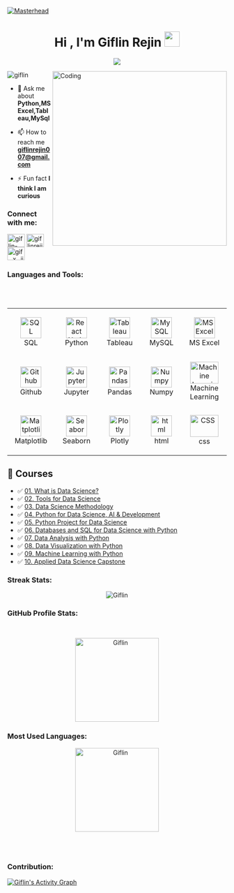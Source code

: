 [![Masterhead](https://blog.pixentia.com/hs-fs/hubfs/The-Essential-Step-for-People-Analytics.jpg?width=1750&name=The-Essential-Step-for-People-Analytics.jpg)](https://giflin.io)
<h1 align="center">Hi , I'm Giflin Rejin <img src="https://media.giphy.com/media/hvRJCLFzcasrR4ia7z/giphy.gif" width="35"></h1>
<p align="center">
 <a href="https://github.com/DenverCoder1/readme-typing-svg"><img src="https://readme-typing-svg.herokuapp.com?lines=Data%20Analyst;Always%20Learning%20New%20Things&center=true&width=500&height=50&font=georgia"></a>
</p>
<img align="right" alt="Coding" width="400" src="https://cdn.dribbble.com/users/1523313/screenshots/13671653/media/7c52f9d4b1117aa12f3bf9f9c3b9e1aa.gif">

<p align="left"> <img src="https://komarev.com/ghpvc/?username=giflin&label=Profile%20views&color=0e75b6&style=flat" alt="giflin" /> </p>

- 💬 Ask me about **Python,MS Excel,Tableau,MySql**

- 📫 How to reach me **giflinrejin007@gmail.com**

- ⚡ Fun fact **I think I am curious**





<h3 align="left">Connect with me:</h3>
<p align="left">

<a href="https://linkedin.com/in/giflin-rejin-b8984025b" target="blank"><img align="center" src="https://www.svgrepo.com/show/448234/linkedin.svg" alt="giflin-rejin-b8984025b" height="30" width="40" /></a>
<a href="https://kaggle.com/giflinrejin" target="blank"><img align="center" src="https://www.svgrepo.com/show/349422/kaggle.svg" alt="giflinrejin" height="30" width="40" /></a>
<a href="https://instagram.com/gif._x_.jinn" target="blank"><img align="center" src="https://www.svgrepo.com/show/452229/instagram-1.svg" alt="gif._x_.jinn" height="30" width="40" /></a>

</p>






<h3 align="left">Languages and Tools:</h3>
<p align="left"> 
<table align= "center">
  <tr>
     <td align="center" width="140" height="112.43">
      <a href="#macropower-tech" >
        <img src="https://www.svgrepo.com/show/331760/sql-database-generic.svg" width="48" height="48" alt="SQL" />
      </a>
      <br>SQL
    </td>
    <td align="center"  width="140" height="112.43">
      <a href="#macropower-tech" >
        <img src="https://www.svgrepo.com/show/452091/python.svg" width="48" height="48" alt="React Native" />
      </a>
      <br>Python
    </td>
    <td align="center"  width="140" height="112.43">
      <a href="#macropower-tech">
        <img src="https://www.svgrepo.com/show/354428/tableau-icon.svg" width="48" height="48" alt="Tableau" />
      </a>
      <br>Tableau
    </td>
    <td align="center"  width="140" height="112.43">
      <a href="#macropower-tech">
        <img src="https://www.svgrepo.com/show/303251/mysql-logo.svg" width="48" height="48" alt="MySQL" />
      </a>
      <br>MySQL
    </td>
    <td align="center"  width="140" height="112.43">
      <a href="#macropower-tech">
        <img src="https://www.svgrepo.com/show/452066/ms-excel.svg" width="48" height="48" alt="MS Excel" />
      </a>
      <br>MS Excel
    </td>
    <tr>
     <td align="center" width="140" height="112.43">
      <a href="#macropower-tech">
        <img src="https://www.svgrepo.com/show/475654/github-color.svg" width="48" height="48" alt="Github" />
      </a>
      <br>Github
    </td>
    <td align="center"  width="140" height="112.43">
      <a href="#macropower-tech">
        <img src="https://cdn.iconscout.com/icon/free/png-512/free-jupyter-3628867-3030007.png?f=avif&w=512" width="48" height="48" alt="Jupyter" />
      </a>
      <br>Jupyter
    </td>
    </br>
    <td align="center"  width="140" height="112.43">
      <a href="#macropower-tech">
        <img src="https://seeklogo.com/images/P/pandas-logo-776F6D45BB-seeklogo.com.png" width="48" height="48" alt="Pandas" />
      </a>
      <br>Pandas
    </td>
    <td align="center"  width="140" height="112.43">
      <a href="#macropower-tech">
        <img src="https://www.svgrepo.com/show/373938/numpy.svg" width="48" height="48" alt="Numpy" />
      </a>
      <br>Numpy
    </td>
    <td align="center"  width="140" height="112.43">
      <a href="#macropower-tech">
        <img src="https://upload.wikimedia.org/wikipedia/commons/d/d5/Hey_Machine_Learning_Logo.png?20180611150542" width="65" height="50" alt="Machine Learning" />
      </a>
      <br>Machine Learning
    </td>
   </tr>
     <tr>
     <td align="center" width="140" height="112.43">
      <a href="#macropower-tech">
        <img src="https://seeklogo.com/images/M/matplotlib-logo-7676870AC0-seeklogo.com.png" width="48" height="48" alt="Matplotlib" />
      </a>
      <br>Matplotlib
    </td>
    <td align="center"  width="140" height="112.43">
      <a href="#macropower-tech">
        <img src="https://seeklogo.com/images/S/seaborn-logo-244EB2DEC5-seeklogo.com.png" width="48" height="48" alt="Seaborn" />
      </a>
      <br>Seaborn
    </td>
    </br>
    <td align="center"  width="140" height="112.43">
      <a href="#macropower-tech">
        <img src="https://upload.wikimedia.org/wikipedia/commons/0/03/Plotly_logo.png" width="48" height="48" alt="Plotly" />
      </a>
      <br>Plotly
    </td>
    <td align="center"  width="140" height="112.43">
      <a href="#macropower-tech">
        <img src="https://www.svgrepo.com/show/452228/html-5.svg" width="48" height="48" alt="html" />
      </a>
      <br>html
    </td>
    <td align="center"  width="140" height="112.43">
      <a href="#macropower-tech">
        <img src="https://www.svgrepo.com/show/452185/css-3.svg" width="65" height="50" alt="CSS" />
      </a>
      <br>css
    </td>
   </tr>
  </tr>
  
</table>


## 📑 Courses
- :white_check_mark: [01. What is Data Science?](https://github.com/Giflin/IBM-Data-Science-Professional-Certificate/tree/master/01.What%20is%20Data%20Science)
- :white_check_mark: [02. Tools for Data Science](https://github.com/Giflin/IBM-Data-Science-Professional-Certificate/tree/master/02.Tools%20for%20Data%20Science)
- :white_check_mark: [03. Data Science Methodology](https://github.com/Giflin/IBM-Data-Science-Professional-Certificate/tree/master/03.Data%20Science%20Methodology)
- :white_check_mark: [04. Python for Data Science, AI & Development](https://github.com/Giflin/IBM-Data-Science-Professional-Certificate/tree/master/04.Python%20for%20Data%20Science%2C%20AI%20%26%20Development)
- :white_check_mark: [05. Python Project for Data Science](https://github.com/Giflin/IBM-Data-Science-Professional-Certificate/tree/master/05.Python%20Project%20for%20Data%20Science)
- :white_check_mark: [06. Databases and SQL for Data Science with Python](https://github.com/Giflin/IBM-Data-Science-Professional-Certificate/tree/master/06.Databases%20and%20SQL%20for%20Data%20Science%20with%20Python)
- :white_check_mark: [07. Data Analysis with Python](https://github.com/Giflin/IBM-Data-Science-Professional-Certificate/tree/master/07.Data%20Analysis%20with%20Python)
- :white_check_mark: [08. Data Visualization with Python](https://github.com/Giflin/IBM-Data-Science-Professional-Certificate/tree/master/08.Data%20Visualization%20with%20Python)
- :white_check_mark: [09. Machine Learning with Python](https://github.com/Giflin/IBM-Data-Science-Professional-Certificate/tree/master/09.Machine%20Learning%20with%20Python)
- :white_check_mark: [10. Applied Data Science Capstone](https://github.com/Giflin/IBM-Data-Science-Professional-Certificate/tree/master/10.Applied%20Data%20Science%20Capstone)




<h3 align="left">Streak Stats:</h3>
<p align="left">
<p align="center"><img align="center" src="https://github-readme-streak-stats.herokuapp.com/?user=Giflin&theme=algolia" alt="Giflin" /></p>
<h3 align="left">GitHub Profile Stats:</h3>
<p align="left">
<br/>
  <p align="center">
    <a href="https://github.com/Giflin"><img align="center" src="https://github-readme-stats.vercel.app/api?username=Giflin&show_icons=true&locale=en&theme=algolia" alt="Giflin" height="192px"/></a></p>
<h3 align="left"> Most Used Languages:</h3>
<p align="left">
	<p  align="center">
	  <a href="https://github.com/Giflin"><img align="center" src="https://github-readme-stats.vercel.app/api/top-langs?username=Giflin&show_icons=true&locale=en&layout=compact&theme=algolia" alt="Giflin" height="192px"/></a>
	</p>
  <br/>
 <br/>
 <h3 align="left"> Contribution:</h3>
<p align="left">
	<a href="https://github.com/Giflin"><img alt="Giflin's Activity Graph" src="https://github-readme-activity-graph.vercel.app/graph?username=Giflin&custom_title=Giflin's%20Contribution%20Graph&theme=react-dark" /></a>
  <br/>



